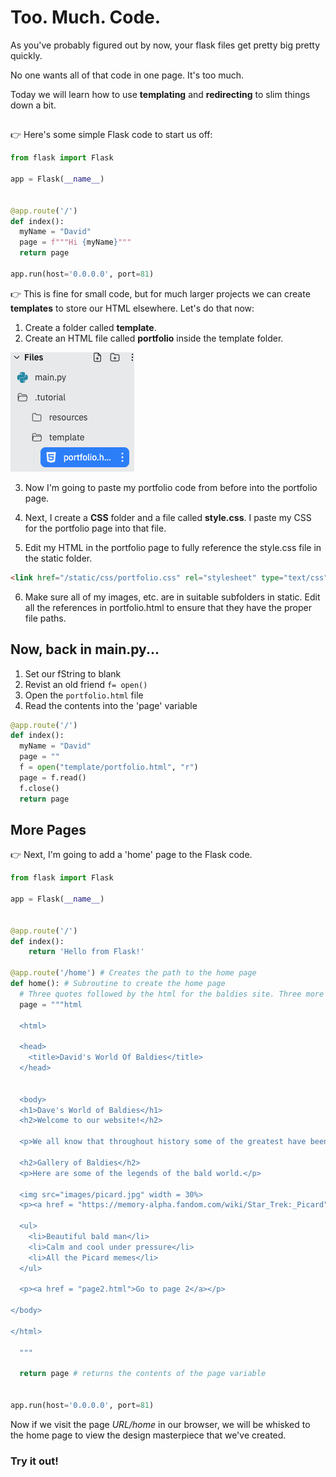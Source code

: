 # Too. Much. Code.

As you've probably figured out by now, your flask files get pretty big pretty quickly.

No one wants all of that code in one page. It's too much.

Today we will learn how to use **templating** and **redirecting** to slim things down a bit.

##
👉 Here's some simple Flask code to start us off:

```python
from flask import Flask

app = Flask(__name__)


@app.route('/')
def index():
  myName = "David"
  page = f"""Hi {myName}"""
  return page

app.run(host='0.0.0.0', port=81)

```

👉 This is fine for small code, but for much larger projects we can create **templates** to store our HTML elsewhere.  Let's do that now:
1. Create a folder called **template**.
2. Create an HTML file called **portfolio** inside the template folder.

![](resources/01_template1.png)

3. Now I'm going to paste my portfolio code from before into the portfolio page.

4. Next, I create a **CSS** folder and a file called **style.css**. I paste my CSS for the portfolio page into that file.
5. Edit my HTML in the portfolio page to fully reference the style.css file in the static folder.
```html
<link href="/static/css/portfolio.css" rel="stylesheet" type="text/css" />
```
6. Make sure all of my images, etc. are in suitable subfolders in static. Edit all the references in portfolio.html to ensure that they have the proper file paths.

## Now, back in main.py...
1. Set our fString to blank
2. Revist an old friend `f= open()`
3. Open the `portfolio.html` file
4. Read the contents into the 'page' variable
```python
@app.route('/')
def index():
  myName = "David"
  page = ""
  f = open("template/portfolio.html", "r")
  page = f.read()
  f.close()
  return page
```

## More Pages

👉 Next, I'm going to add a 'home' page to the Flask code.

```python
from flask import Flask

app = Flask(__name__)


@app.route('/')
def index():
    return 'Hello from Flask!'

@app.route('/home') # Creates the path to the home page
def home(): # Subroutine to create the home page
  # Three quotes followed by the html for the baldies site. Three more quotes to close. All the HTML is assigned to the 'page' variable
  page = """html
  
  <html>
    
  <head>
    <title>David's World Of Baldies</title>
  </head>


  <body>
  <h1>Dave's World of Baldies</h1> 
  <h2>Welcome to our website!</h2>

  <p>We all know that throughout history some of the greatest have been Baldies, let's see the epicness of their heads bereft of hair.</p>

  <h2>Gallery of Baldies</h2>
  <p>Here are some of the legends of the bald world.</p>

  <img src="images/picard.jpg" width = 30%> 
  <p><a href = "https://memory-alpha.fandom.com/wiki/Star_Trek:_Picard">Captain Jean Luc Picard: Baldest Star Trek captain, and legend.</a></p>

  <ul>
    <li>Beautiful bald man</li>
    <li>Calm and cool under pressure</li>
    <li>All the Picard memes</li>
  </ul>

  <p><a href = "page2.html">Go to page 2</a></p>
  
</body>
  
</html>
  
  """
  
  return page # returns the contents of the page variable


app.run(host='0.0.0.0', port=81)

```

Now if we visit the page *URL/home* in our browser, we will be whisked to the home page to view the design masterpiece that we've created.




### Try it out!